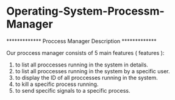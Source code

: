# Operating-System-Processm-Manager
************* Proccess Manager Description *************

Our proccess manager consists of 5 main features ( features ):
1. to list all proccesses running in the system in details.
2. to list all proccesses running in the system by a specific user.
3. to display the ID of all proccesses running in the system.
4. to kill a specific process running.
5. to send specific signals to a specific process.
